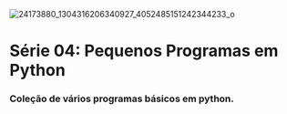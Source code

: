 ![24173880_1304316206340927_4052485151242344233_o](https://github.com/Caio-Cesar-dev/Programas_python_4/assets/148168603/cbb31d22-c06c-4dce-9ee8-0bde3feb367e)
# Série 04: Pequenos Programas em Python 
### Coleção de vários programas básicos em python.
